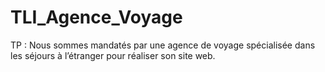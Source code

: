 # TLI_Agence_Voyage
TP : Nous sommes mandatés par une agence de voyage spécialisée dans les séjours à l’étranger pour réaliser son site web. 
